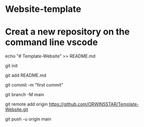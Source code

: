 # Website-template

# Creat a new repository on the command line vscode

echo "# Template-Website" >> README.md

git init

git add README.md

git commit -m "first commit"

git branch -M main

git remote add origin https://github.com/ORWIN5STAR/Template-Website.git

git push -u origin main
